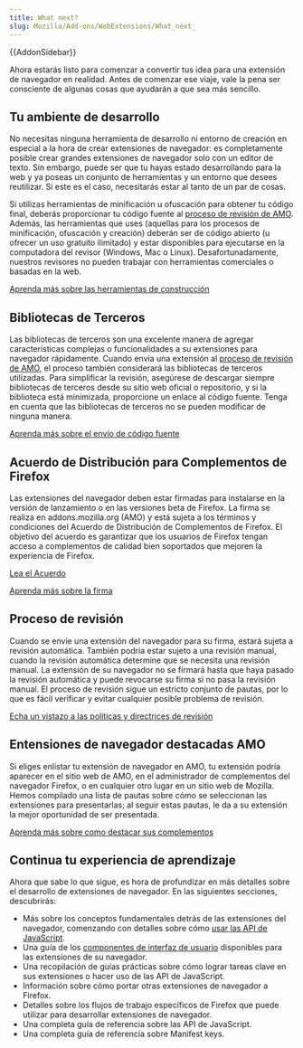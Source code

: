 ```yaml
---
title: What next?
slug: Mozilla/Add-ons/WebExtensions/What_next_
---
```


{{AddonSidebar}}

Ahora estarás listo para comenzar a convertir tus idea para una extensión de navegador en realidad. Antes de comenzar ese viaje, vale la pena ser consciente de algunas cosas que ayudarán a que sea más sencillo.

## Tu ambiente de desarrollo

No necesitas ninguna herramienta de desarrollo ni entorno de creación en especial a la hora de crear extensiones de navegador: es completamente posible crear grandes extensiones de navegador solo con un editor de texto. Sin embargo, puede ser que tu hayas estado desarrollando para la web y ya poseas un conjunto de herramientas y un entorno que desees reutilizar. Si este es el caso, necesitarás estar al tanto de un par de cosas.

Si utilizas herramientas de minificación u ofuscación para obtener tu código final, deberás proporcionar tu código fuente al [proceso de revisión de AMO](/es/docs/Mozilla/Add-ons/WebExtensions/What_next_#The_review_process). Además, las herramientas que uses (aquellas para los procesos de minificación, ofuscación y creación) deberán ser de código abierto (u ofrecer un uso gratuito ilimitado) y estar disponibles para ejecutarse en la computadora del revisor (Windows, Mac o Linux). Desafortunadamente, nuestros revisores no pueden trabajar con herramientas comerciales o basadas en la web.

[Aprenda más sobre las herramientas de construcción](/en-US/Add-ons/Source_Code_Submission#About_build_tools)

## Bibliotecas de Terceros

Las bibliotecas de terceros son una excelente manera de agregar características complejas o funcionalidades a su extensiones para navegador rápidamente. Cuando envía una extensión al [proceso de revisión de AMO](/es/docs/Mozilla/Add-ons/WebExtensions/What_next_#The_review_process), el proceso también considerará las bibliotecas de terceros utilizadas. Para simplificar la revisión, asegúrese de descargar siempre bibliotecas de terceros desde su sitio web oficial o repositorio, y si la biblioteca está minimizada, proporcione un enlace al código fuente. Tenga en cuenta que las bibliotecas de terceros no se pueden modificar de ninguna manera.

[Aprenda más sobre el envío de código fuente](/en-US/Add-ons/Source_Code_Submission)

## Acuerdo de Distribución para Complementos de Firefox

Las extensiones del navegador deben estar firmadas para instalarse en la versión de lanzamiento o en las versiones beta de Firefox. La firma se realiza en addons.mozilla.org (AMO) y está sujeta a los términos y condiciones del Acuerdo de Distribución de Complementos de Firefox. El objetivo del acuerdo es garantizar que los usuarios de Firefox tengan acceso a complementos de calidad bien soportados que mejoren la experiencia de Firefox.

[Lea el Acuerdo](/Add-ons/AMO/Policy/Agreement)

[Aprenda más sobre la firma](/en-US/Add-ons/WebExtensions/Distribution)

## Proceso de revisión

Cuando se envíe una extensión del navegador para su firma, estará sujeta a revisión automática. También podría estar sujeto a una revisión manual, cuando la revisión automática determine que se necesita una revisión manual. La extensión de su navegador no se firmará hasta que haya pasado la revisión automática y puede revocarse su firma si no pasa la revisión manual. El proceso de revisión sigue un estricto conjunto de pautas, por lo que es fácil verificar y evitar cualquier posible problema de revisión.

[Echa un vistazo a las políticas y directrices de revisión](/en-US/Add-ons/AMO/Policy/Reviews)

## Entensiones de navegador destacadas AMO

Si eliges enlistar tu extensión de navegador en AMO, tu extensión podría aparecer en el sitio web de AMO, en el administrador de complementos del navegador Firefox, o en cualquier otro lugar en un sitio web de Mozilla. Hemos compilado una lista de pautas sobre cómo se seleccionan las extensiones para presentarlas; al seguir estas pautas, le da a su extensión la mejor oportunidad de ser presentada.

[Aprenda más sobre como destacar sus complementos](/en-US/Add-ons/AMO/Policy/Featured)

## Continua tu experiencia de aprendizaje

Ahora que sabe lo que sigue, es hora de profundizar en más detalles sobre el desarrollo de extensiones de navegador. En las siguientes secciones, descubrirás:

- Más sobre los conceptos fundamentales detrás de las extensiones del navegador, comenzando con detalles sobre cómo [usar las API de JavaScript](/es/docs/Mozilla/Add-ons/WebExtensions/Using_the_JavaScript_APIs).
- Una guía de los [componentes de interfaz de usuario](/es/docs/Mozilla/Add-ons/WebExtensions/user_interface) disponibles para las extensiones de su navegador.
- Una recopilación de guías prácticas sobre cómo lograr tareas clave en sus extensiones o hacer uso de las API de JavaScript.
- Información sobre cómo portar otras extensiones de navegador a Firefox.
- Detalles sobre los flujos de trabajo específicos de Firefox que puede utilizar para desarrollar extensiones de navegador.
- Una completa guía de referencia sobre las API de JavaScript.
- Una completa guía de referencia sobre Manifest keys.
